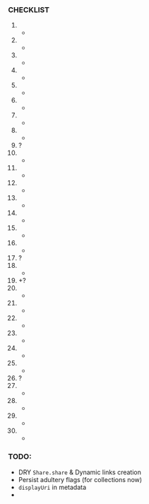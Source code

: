 

### CHECKLIST

1. +
2. -
3. -
4. -
5. -
6. -
7. -
8. +
9. ?
10. +
11. -
12. -
13. +
14. +
15. +
16. +
17. ?
18. +
19. +?
20. +
21. +
22. +
23. +
24. +
25. +
26. ?
27. +
28. -
29. -
30. -


### TODO:

- DRY `Share.share` & Dynamic links creation
- Persist adultery flags (for collections now)
- `displayUri` in metadata
-
